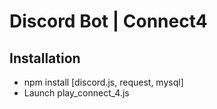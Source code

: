 # Discord Bot | Connect4

## Installation
- npm install [discord.js, request, mysql]
- Launch play_connect_4.js